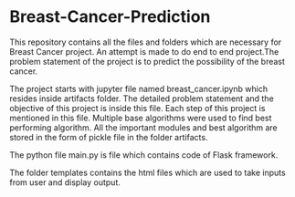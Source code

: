 # Breast-Cancer-Prediction
This repository contains all the files and folders which are necessary for Breast Cancer project. An attempt is made to do end to end project.The problem statement of the project is to predict the possibility of the breast cancer.

The project starts with jupyter file named breast_cancer.ipynb which resides inside artifacts folder. The detailed problem statement and the objective of this project is inside this file. Each step of this project is mentioned in this file. Multiple base algorithms were used to find best performing algorithm. All the important modules and best algorithm are stored in the form of pickle file in the folder artifacts.

The python file main.py is file which contains code of Flask framework.

The folder templates contains the html files which are used to take inputs from user and display output.
